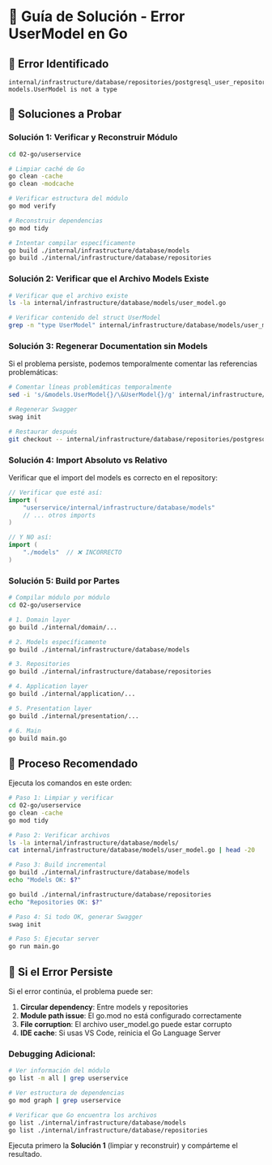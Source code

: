 # 🔧 Guía de Solución - Error UserModel en Go

## 🚨 Error Identificado

```
internal/infrastructure/database/repositories/postgresql_user_repository.go:146:32: models.UserModel is not a type
```

## 🎯 Soluciones a Probar

### **Solución 1: Verificar y Reconstruir Módulo**

```bash
cd 02-go/userservice

# Limpiar caché de Go
go clean -cache
go clean -modcache

# Verificar estructura del módulo
go mod verify

# Reconstruir dependencias
go mod tidy

# Intentar compilar específicamente
go build ./internal/infrastructure/database/models
go build ./internal/infrastructure/database/repositories
```

### **Solución 2: Verificar que el Archivo Models Existe**

```bash
# Verificar que el archivo existe
ls -la internal/infrastructure/database/models/user_model.go

# Verificar contenido del struct UserModel
grep -n "type UserModel" internal/infrastructure/database/models/user_model.go
```

### **Solución 3: Regenerar Documentation sin Models**

Si el problema persiste, podemos temporalmente comentar las referencias problemáticas:

```bash
# Comentar líneas problemáticas temporalmente
sed -i 's/&models.UserModel{}/\&UserModel{}/g' internal/infrastructure/database/repositories/postgresql_user_repository.go

# Regenerar Swagger
swag init

# Restaurar después
git checkout -- internal/infrastructure/database/repositories/postgresql_user_repository.go
```

### **Solución 4: Import Absoluto vs Relativo**

Verificar que el import del models es correcto en el repository:

```go
// Verificar que esté así:
import (
    "userservice/internal/infrastructure/database/models"
    // ... otros imports
)

// Y NO así:
import (
    "./models"  // ❌ INCORRECTO
)
```

### **Solución 5: Build por Partes**

```bash
# Compilar módulo por módulo
cd 02-go/userservice

# 1. Domain layer
go build ./internal/domain/...

# 2. Models específicamente
go build ./internal/infrastructure/database/models

# 3. Repositories
go build ./internal/infrastructure/database/repositories

# 4. Application layer
go build ./internal/application/...

# 5. Presentation layer
go build ./internal/presentation/...

# 6. Main
go build main.go
```

## 🔄 Proceso Recomendado

Ejecuta los comandos en este orden:

```bash
# Paso 1: Limpiar y verificar
cd 02-go/userservice
go clean -cache
go mod tidy

# Paso 2: Verificar archivos
ls -la internal/infrastructure/database/models/
cat internal/infrastructure/database/models/user_model.go | head -20

# Paso 3: Build incremental
go build ./internal/infrastructure/database/models
echo "Models OK: $?"

go build ./internal/infrastructure/database/repositories
echo "Repositories OK: $?"

# Paso 4: Si todo OK, generar Swagger
swag init

# Paso 5: Ejecutar server
go run main.go
```

## 🎯 Si el Error Persiste

Si el error continúa, el problema puede ser:

1. **Circular dependency**: Entre models y repositories
2. **Module path issue**: El go.mod no está configurado correctamente
3. **File corruption**: El archivo user_model.go puede estar corrupto
4. **IDE cache**: Si usas VS Code, reinicia el Go Language Server

### **Debugging Adicional:**

```bash
# Ver información del módulo
go list -m all | grep userservice

# Ver estructura de dependencias
go mod graph | grep userservice

# Verificar que Go encuentra los archivos
go list ./internal/infrastructure/database/models
go list ./internal/infrastructure/database/repositories
```

Ejecuta primero la **Solución 1** (limpiar y reconstruir) y compárteme el resultado.
